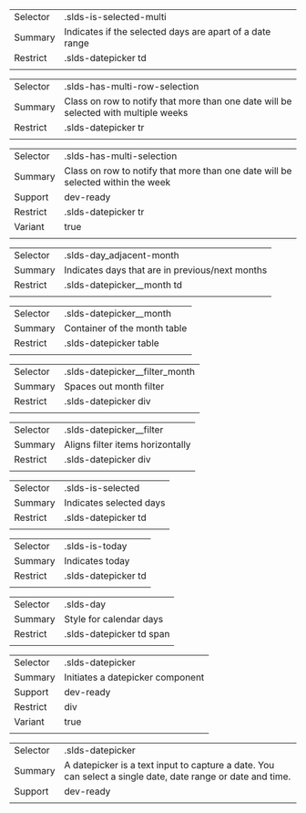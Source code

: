 
|  |  |
|-------|-------|
| Selector | .slds-is-selected-multi |
| Summary | Indicates if the selected days are apart of a date range |
| Restrict | .slds-datepicker td |
|  |  |


|  |  |
|-------|-------|
| Selector | .slds-has-multi-row-selection |
| Summary | Class on row to notify that more than one date will be selected with multiple weeks |
| Restrict | .slds-datepicker tr |
|  |  |


|  |  |
|-------|-------|
| Selector | .slds-has-multi-selection |
| Summary | Class on row to notify that more than one date will be selected within the week |
| Support | dev-ready |
| Restrict | .slds-datepicker tr |
| Variant | true |
|  |  |


|  |  |
|-------|-------|
| Selector | .slds-day_adjacent-month |
| Summary | Indicates days that are in previous/next months |
| Restrict | .slds-datepicker__month td |
|  |  |


|  |  |
|-------|-------|
| Selector | .slds-datepicker__month |
| Summary | Container of the month table |
| Restrict | .slds-datepicker table |
|  |  |


|  |  |
|-------|-------|
| Selector | .slds-datepicker__filter_month |
| Summary | Spaces out month filter |
| Restrict | .slds-datepicker div |
|  |  |


|  |  |
|-------|-------|
| Selector | .slds-datepicker__filter |
| Summary | Aligns filter items horizontally |
| Restrict | .slds-datepicker div |
|  |  |


|  |  |
|-------|-------|
| Selector | .slds-is-selected |
| Summary | Indicates selected days |
| Restrict | .slds-datepicker td |
|  |  |


|  |  |
|-------|-------|
| Selector | .slds-is-today |
| Summary | Indicates today |
| Restrict | .slds-datepicker td |
|  |  |


|  |  |
|-------|-------|
| Selector | .slds-day |
| Summary | Style for calendar days |
| Restrict | .slds-datepicker td span |
|  |  |


|  |  |
|-------|-------|
| Selector | .slds-datepicker |
| Summary | Initiates a datepicker component |
| Support | dev-ready |
| Restrict | div |
| Variant | true |
|  |  |


|  |  |
|-------|-------|
| Selector | .slds-datepicker |
| Summary | A datepicker is a text input to capture a date. You can select a single date, date range or date and time. |
| Support | dev-ready |
|  |  |

